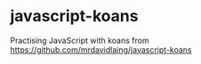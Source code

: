 # javascript-koans

Practising JavaScript with koans from https://github.com/mrdavidlaing/javascript-koans
